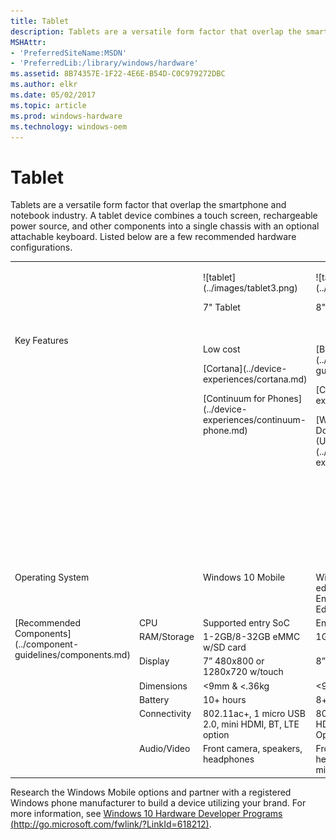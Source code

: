 ```yaml
---
title: Tablet
description: Tablets are a versatile form factor that overlap the smartphone and notebook industry.
MSHAttr:
- 'PreferredSiteName:MSDN'
- 'PreferredLib:/library/windows/hardware'
ms.assetid: 8B74357E-1F22-4E6E-B54D-C0C979272DBC
ms.author: elkr
ms.date: 05/02/2017
ms.topic: article
ms.prod: windows-hardware
ms.technology: windows-oem
---
```


# Tablet


Tablets are a versatile form factor that overlap the smartphone and notebook industry. A tablet device combines a touch screen, rechargeable power source, and other components into a single chassis with an optional attachable keyboard. Listed below are a few recommended hardware configurations.
<table>
<tbody valign="top">
<tr>
<td colspan="2"/>
<td>
<p>
![tablet](../images/tablet3.png)
</p>
<p>
7" Tablet
</p>
</td>
<td>
<p>
![tablet](../images/tablet3.png)
</p>
<p>
8" Tablet
</p>
</td>
<td>
<p>
![large tablet](../images/tablet-desktop-large.png)
</p>
<p>
Large Tablet
</p>
</td>
</tr>
<tr>
<td colspan="2">
Key Features
</td>
<td>
<p>
Low cost
</p>
<p>
[Cortana](../device-experiences/cortana.md)
</p>
<p>
[Continuum for Phones](../device-experiences/continuum-phone.md)
</p>
</td>
<td>
<p>
[Battery Life 8+ hours](../component-guidelines/battery.md)
</p>
<p>
[Cortana](../device-experiences/cortana.md)
</p>
<p>
[Wired and Wireless Docking and Casting (USB-C; Miracast)](../device-experiences/docking.md)
</p>
</td>
<td>
<p>
Ruggedized for Commercial/EDU use
</p>
<p>
[Cortana](../device-experiences/cortana.md)
</p>
<p>
[Inking/Pen Support](../component-guidelines/pen-devices.md)
</p>
<p>
[Windows Hello](../device-experiences/windows-hello.md)
</p>
<p>
[Wired and Wireless Docking and Casting (USB-C; Miracast)](../device-experiences/docking.md)
</p>
</td>
</tr>
<tr>
<td colspan="2">
Operating System
</td>
<td>
Windows 10 Mobile
</td>
<td>
Windows 10 for desktop editions (Home, Pro, Enterprise, and Education)
</td>
<td>
Windows 10 for desktop editions
</td>
</tr>
<tr>
<td rowspan="7">
[Recommended Components](../component-guidelines/components.md)
</td>
<td>
CPU
</td>
<td>
Supported entry SoC
</td>
<td>
Entry x86
</td>
<td>
Entry x86
</td>
</tr>
<tr>
<td>
RAM/Storage
</td>
<td>
1-2GB/8-32GB eMMC w/SD card
</td>
<td>
1GB+ / 32GB+ SSD
</td>
<td>
4GB+ / 32GB+ SSD
</td>
</tr>
<tr>
<td>
Display
</td>
<td>
7” 480x800 or 1280x720 w/touch
</td>
<td>
8” / HD+
</td>
<td>
10.1” – 12.5” / FHD+
</td>
</tr>
<tr>
<td>
Dimensions
</td>
<td>
&lt;9mm & &lt;.36kg
</td>
<td>
&lt;9mm & &lt;.6kg
</td>
<td>
-
</td>
</tr>
<tr>
<td>
Battery
</td>
<td>
10+ hours
</td>
<td>
8+ hours
</td>
<td>
8+ hours
</td>
</tr>
<tr>
<td>
Connectivity
</td>
<td>
802.11ac+, 1 micro USB 2.0, mini HDMI, BT, LTE option
</td>
<td>
802.11ac, USB 3.0, HDMI, BT LE, NFC, LTE Option
</td>
<td>
802.11ac, USB 3.0, HDMI, BT LE, NFC, LTE Option
</td>
</tr>
<tr>
<td>
Audio/Video
</td>
<td>
Front camera, speakers, headphones
</td>
<td>
Front camera, speakers, headphones, full array microphones
</td>
<td>
Front & rear camera, speakers, headphones, full array microphones
</td>
</tr>
</tbody>
</table>

Research the Windows Mobile options and partner with a registered Windows phone manufacturer to build a device utilizing your brand. For more information, see [Windows 10 Hardware Developer Programs (http://go.microsoft.com/fwlink/?LinkId=618212)](http://go.microsoft.com/fwlink/?LinkId=618212).